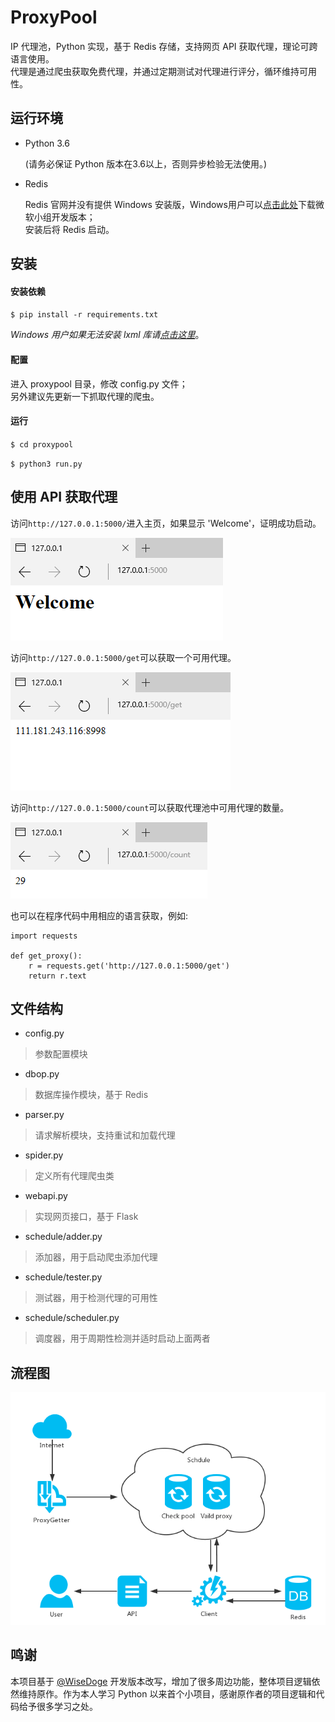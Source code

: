 # ProxyPool

IP 代理池，Python 实现，基于 Redis 存储，支持网页 API 获取代理，理论可跨语言使用。  
代理是通过爬虫获取免费代理，并通过定期测试对代理进行评分，循环维持可用性。

## 运行环境

* Python 3.6

  (请务必保证 Python 版本在3.6以上，否则异步检验无法使用。)

* Redis 

  Redis 官网并没有提供 Windows 安装版，Windows用户可以[点击此处](https://github.com/MicrosoftArchive/redis/releases)下载微软小组开发版本；  
  安装后将 Redis 启动。

## 安装

#### 安装依赖

`$ pip install -r requirements.txt`

*Windows 用户如果无法安装 lxml 库请[点击这里](http://www.lfd.uci.edu/~gohlke/pythonlibs/)*。
#### 配置

进入 proxypool 目录，修改 config.py 文件；  
另外建议先更新一下抓取代理的爬虫。

#### 运行

`$ cd proxypool`

`$ python3 run.py `

## 使用 API 获取代理

访问`http://127.0.0.1:5000/`进入主页，如果显示 'Welcome'，证明成功启动。

![pic](docs/1.png)

访问`http://127.0.0.1:5000/get`可以获取一个可用代理。  

![pic](docs/3.png)

访问`http://127.0.0.1:5000/count`可以获取代理池中可用代理的数量。  

![pic](docs/2.png)

也可以在程序代码中用相应的语言获取，例如:

```
import requests

def get_proxy():
    r = requests.get('http://127.0.0.1:5000/get')
    return r.text
```
## 文件结构
* config.py
> 参数配置模块

* dbop.py
>数据库操作模块，基于 Redis

* parser.py
> 请求解析模块，支持重试和加载代理

* spider.py
> 定义所有代理爬虫类

* webapi.py
> 实现网页接口，基于 Flask

* schedule/adder.py
> 添加器，用于启动爬虫添加代理

* schedule/tester.py
> 测试器，用于检测代理的可用性

* schedule/scheduler.py
> 调度器，用于周期性检测并适时启动上面两者

## 流程图
![picture](docs/4.png)


## 鸣谢
本项目基于 [@WiseDoge][1] 开发版本改写，增加了很多周边功能，整体项目逻辑依然维持原作。作为本人学习 Python 以来首个小项目，感谢原作者的项目逻辑和代码给予很多学习之处。


  [1]: https://github.com/WiseDoge/ProxyPool
